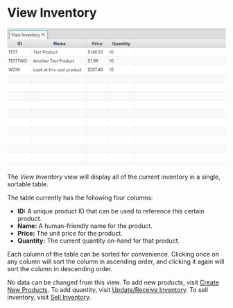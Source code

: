 # View Inventory
![View Inventory tab][1]

The *View Inventory* view will display all of the current inventory in a single,
 sortable table.

The table currently has the following four columns:

* **ID:** A unique product ID that can be used to reference this certain product.
* **Name:** A human-friendly name for the product.
* **Price:** The unit price for the product.
* **Quantity:** The current quantity on-hand for that product.

Each column of the table can be sorted for convenience. Clicking once on any column
 will sort the column in ascending order, and clicking it again will sort the column
 in descending order.

No data can be changed from this view. To add new products, visit [Create New Products][2].
 To add quantity, visit [Update/Receive Inventory][3]. To sell inventory, visit [Sell Inventory][4].

[1]: ../img/viewinv.png "View Inventory tab"
[2]: createproducts.md
[3]: receiveinv.md
[4]: sellinv.md
